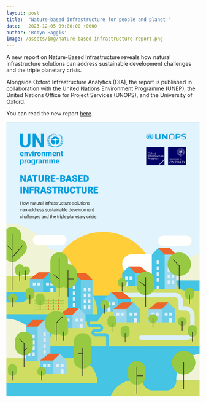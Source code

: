 ```yaml
---
layout: post
title:  "Nature-based infrastructure for people and planet "
date:   2023-12-05 09:00:00 +0000
author: 'Robyn Haggis'
image: /assets/img/nature-based infrastructure report.png
---
```


A new report on Nature-Based Infrastructure reveals how natural infrastructure solutions can address sustainable development challenges and the triple planetary crisis.

Alongside Oxford Infrastructure Analytics (OIA), the report is published in collaboration with the United Nations Environment Programme (UNEP), the United Nations Office for Project Services (UNOPS), and the University of Oxford.

You can read the new report <a href="https://wedocs.unep.org/handle/20.500.11822/44022" >here</a>.

<img src="/assets/img/nature-based infrastructure report.png" alt="Nature-based infrastructure report" class ="center">
